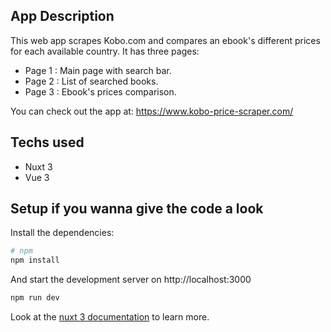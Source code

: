 ## App Description

This web app scrapes Kobo.com and compares an ebook's different prices for each available country. It has three pages:

- Page 1 : Main page with search bar.
- Page 2 : List of searched books.
- Page 3 : Ebook's prices comparison.

You can check out the app at: https://www.kobo-price-scraper.com/

## Techs used

- Nuxt 3
- Vue 3

## Setup if you wanna give the code a look

Install the dependencies:

```bash
# npm
npm install
```

And start the development server on http://localhost:3000

```bash
npm run dev
```

Look at the [nuxt 3 documentation](https://v3.nuxtjs.org) to learn more.
